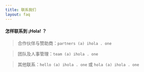```yaml
---
title: 联系我们
layout: faq
---
```


#### 怎样联系到 ¡Hola! ？

>合作伙伴与赞助商：`partners (a) ihola . one`

>团队及人事管理：`team (a) ihola . one`

>其他联系：`hello (a) ihola . one` 或 `hola (a) ihola . one`
